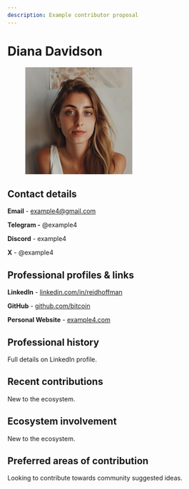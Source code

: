 ```yaml
---
description: Example contributor proposal
---
```


# Diana Davidson

<div align="left">

<figure><img src="../../.gitbook/assets/profile1-240.png" alt=""><figcaption></figcaption></figure>

</div>

## **Contact details**

**Email** - example4@gmail.com

**Telegram -** @example4

**Discord** - example4

**X** - @example4



## **Professional profiles & links**

**LinkedIn** - [linkedin.com/in/reidhoffman](https://www.linkedin.com/in/reidhoffman/)

**GitHub** - [github.com/bitcoin](https://github.com/bitcoin)

**Personal Website** - [example4.com](https://example4.com)



## **Professional history**

Full details on LinkedIn profile.



## **Recent contributions**

New to the ecosystem.



## Ecosystem involvement

New to the ecosystem.



## **Preferred areas of contribution**

Looking to contribute towards community suggested ideas.
